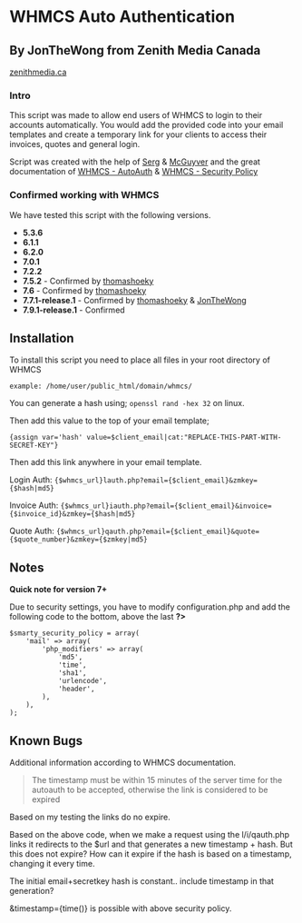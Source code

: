 # WHMCS Auto Authentication
## By JonTheWong from Zenith Media Canada
[zenithmedia.ca](https://zenithmedia.ca/?utm_source=github&utm_medium=code&utm_campaign=code)

### Intro
This script was made to allow end users of WHMCS to login to their accounts automatically.
You would add the provided code into your email templates and create a temporary link for your clients to access their invoices, quotes and general login.

Script was created with the help of [Serg](http://www.whmcsjet.com/autologin-link-in-whmcs-email/) & [McGuyver](http://maxserver.com.br) and the great documentation of [WHMCS - AutoAuth](http://docs.whmcs.com/AutoAuth) & [WHMCS - Security Policy](https://docs.whmcs.com/Smarty_Security_Policy)

### Confirmed working with WHMCS
We have tested this script with the following versions.
* **5.3.6**
* **6.1.1**
* **6.2.0**
* **7.0.1**
* **7.2.2**
* **7.5.2** - Confirmed by [thomashoeky](https://github.com/thomashoeky)
* **7.6** - Confirmed by [thomashoeky](https://github.com/thomashoeky)
* **7.7.1-release.1** - Confirmed by [thomashoeky](https://github.com/thomashoeky) & [JonTheWong](https://github.com/JonTheWong)
* **7.9.1-release.1** - Confirmed


## Installation

To install this script you need to place all files in your root directory of WHMCS

`example: /home/user/public_html/domain/whmcs/`

You can generate a hash using; `openssl rand -hex 32` on linux.

Then add this value to the top of your email template;

`{assign var='hash' value=$client_email|cat:"REPLACE-THIS-PART-WITH-SECRET-KEY"}`

Then add this link anywhere in your email template.

Login Auth: `{$whmcs_url}lauth.php?email={$client_email}&zmkey={$hash|md5}`

Invoice Auth: `{$whmcs_url}iauth.php?email={$client_email}&invoice={$invoice_id}&zmkey={$hash|md5}`

Quote Auth:
`{$whmcs_url}qauth.php?email={$client_email}&quote={$quote_number}&zmkey={$zmkey|md5}`

## Notes
**Quick note for version 7+**

Due to security settings, you have to modify configuration.php and add the following code to the bottom, above the last **?>**

```
$smarty_security_policy = array(
    'mail' => array(
        'php_modifiers' => array(
            'md5',
            'time',
            'sha1',
            'urlencode',
            'header',
        ),
    ),
);
```

## Known Bugs

Additional information according to WHMCS documentation.

>The timestamp must be within 15 minutes of the server time for the autoauth to be accepted, otherwise the link is considered to be expired

Based on my testing the links do no expire.

Based on the above code, when we make a request using the l/i/qauth.php links it redirects to the $url and that generates a new timestamp + hash. But this does not expire?
How can it expire if the hash is based on a timestamp, changing it every time.

The initial email+secretkey hash is constant.. include timestamp in that generation?

&timestamp={time()} is possible with above security policy.
